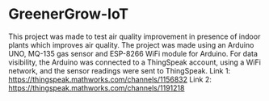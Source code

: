 # GreenerGrow-IoT
This project was made to test air quality improvement in presence of indoor plants which improves air quality.
The project was made using an Arduino UNO, MQ-135 gas sensor and ESP-8266 WiFi module for Arduino.
For data visibility, the Arduino was connected to a ThingSpeak account, using a WiFi network, and the sensor readings were sent to ThingSpeak.
Link 1: https://thingspeak.mathworks.com/channels/1156832
Link 2: https://thingspeak.mathworks.com/channels/1191218
